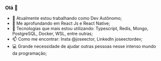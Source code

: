 ### Olá 👋


- 🔭 Atualmente estou trabalhando como Dev Autônomo;
- 🌱 Me aprofundando em React Js e React Native;
- 👾 Tecnologias que mais estou utilizando: Typescript, Redis, Mongo, PostgreSQL, Docker, WSL, entre outras;
- 📫 Como me encontrar: Insta @joseector, LinkedIn joseectordev;
- 💻 Grande necessidade de ajudar outras pessoas nesse intenso mundo da programação;
